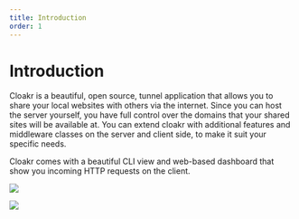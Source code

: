 ```yaml
---
title: Introduction
order: 1
---
```


# Introduction

Cloakr is a beautiful, open source, tunnel application that allows you to share your local websites with others via the internet.
Since you can host the server yourself, you have full control over the domains that your shared sites will be available at.
You can extend cloakr with additional features and middleware classes on the server and client side, to make it suit your specific needs.

Cloakr comes with a beautiful CLI view and web-based dashboard that show you incoming HTTP requests on the client.

![](/img/cloakr_terminal.png)

![](/img/dashboard.png)